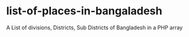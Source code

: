 # list-of-places-in-bangaladesh
A List of divisions, Districts, Sub Districts of Bangladesh in a PHP array
